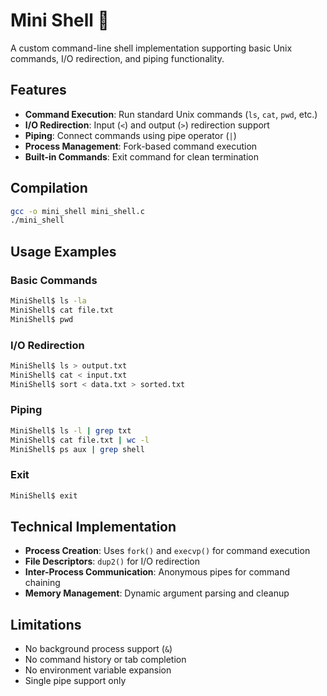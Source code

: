 # Mini Shell 🐚

A custom command-line shell implementation supporting basic Unix commands, I/O redirection, and piping functionality.

## Features
- **Command Execution**: Run standard Unix commands (`ls`, `cat`, `pwd`, etc.)
- **I/O Redirection**: Input (`<`) and output (`>`) redirection support
- **Piping**: Connect commands using pipe operator (`|`)
- **Process Management**: Fork-based command execution
- **Built-in Commands**: Exit command for clean termination

## Compilation
```bash
gcc -o mini_shell mini_shell.c
./mini_shell
```

## Usage Examples

### Basic Commands
```bash
MiniShell$ ls -la
MiniShell$ cat file.txt
MiniShell$ pwd
```

### I/O Redirection
```bash
MiniShell$ ls > output.txt
MiniShell$ cat < input.txt
MiniShell$ sort < data.txt > sorted.txt
```

### Piping
```bash
MiniShell$ ls -l | grep txt
MiniShell$ cat file.txt | wc -l
MiniShell$ ps aux | grep shell
```

### Exit
```bash
MiniShell$ exit
```

## Technical Implementation
- **Process Creation**: Uses `fork()` and `execvp()` for command execution
- **File Descriptors**: `dup2()` for I/O redirection
- **Inter-Process Communication**: Anonymous pipes for command chaining
- **Memory Management**: Dynamic argument parsing and cleanup

## Limitations
- No background process support (`&`)
- No command history or tab completion
- No environment variable expansion
- Single pipe support only